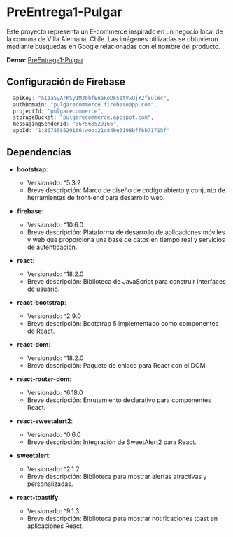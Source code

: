 # PreEntrega1-Pulgar

Este proyecto representa un E-commerce inspirado en un negocio local de la comuna de Villa Alemana, Chile. Las imágenes utilizadas se obtuvieron mediante búsquedas en Google relacionadas con el nombre del producto.

**Demo:** [PreEntrega1-Pulgar](https://pre-entrega1-pulgar.vercel.app)

## Configuración de Firebase
```javascript
  apiKey: "AIzaSyArKSy1M3bbfEnaRoDF51tVwQjX2f8ulWc",
  authDomain: "pulgarecommerce.firebaseapp.com",
  projectId: "pulgarecommerce",
  storageBucket: "pulgarecommerce.appspot.com",
  messagingSenderId: "867568529166",
  appId: "1:867568529166:web:21c84be3198bff6b71715f"
```

## Dependencias
- **bootstrap**:
  - Versionado: ^5.3.2
  - Breve descripción: Marco de diseño de código abierto y conjunto de herramientas de front-end para desarrollo web.

- **firebase**:
  - Versionado: ^10.6.0
  - Breve descripción: Plataforma de desarrollo de aplicaciones móviles y web que proporciona una base de datos en tiempo real y servicios de autenticación.

- **react**:
  - Versionado: ^18.2.0
  - Breve descripción: Biblioteca de JavaScript para construir interfaces de usuario.

- **react-bootstrap**:
  - Versionado: ^2.9.0
  - Breve descripción: Bootstrap 5 implementado como componentes de React.

- **react-dom**:
  - Versionado: ^18.2.0
  - Breve descripción: Paquete de enlace para React con el DOM.

- **react-router-dom**:
  - Versionado: ^6.18.0
  - Breve descripción: Enrutamiento declarativo para componentes React.

- **react-sweetalert2**:
  - Versionado: ^0.6.0
  - Breve descripción: Integración de SweetAlert2 para React.

- **sweetalert**:
  - Versionado: ^2.1.2
  - Breve descripción: Biblioteca para mostrar alertas atractivas y personalizadas.

- **react-toastify**:
  - Versionado: ^9.1.3
  - Breve descripción: Biblioteca para mostrar notificaciones toast en aplicaciones React.

